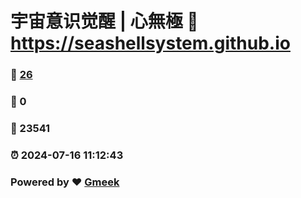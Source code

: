 # 宇宙意识觉醒 | 心無極 :link: https://seashellsystem.github.io 
### :page_facing_up: [26](https://seashellsystem.github.io/tag.html) 
### :speech_balloon: 0 
### :hibiscus: 23541 
### :alarm_clock: 2024-07-16 11:12:43 
### Powered by :heart: [Gmeek](https://github.com/Meekdai/Gmeek)
